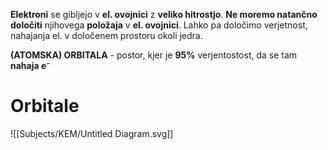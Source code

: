 **Elektroni** se gibljejo v **el. ovojnici** z **veliko hitrostjo**. **Ne moremo natančno določiti** njihovega **položaja** v **el. ovojnici**. Lahko pa določimo verjetnost, nahajanja el. v določenem prostoru okoli jedra.

**(ATOMSKA) ORBITALA** - postor, kjer je **95%** verjentostost, da se tam **nahaja e⁻**
# Orbitale

![[Subjects/KEM/Untitled Diagram.svg]]